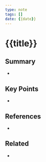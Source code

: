 ```yaml
---
type: note
tags: []
date: {{date}}
---
```


# {{title}}

## Summary
- 

## Key Points
- 

## References
- 

## Related
- 


